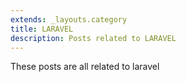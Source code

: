 ```yaml
---
extends: _layouts.category
title: LARAVEL
description: Posts related to LARAVEL
---
```


These posts are all related to laravel
